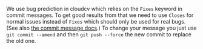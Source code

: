 We use bug prediction in cloudcv which relies on the `Fixes` keyword in commit messages. To get good results from that we need to use `Closes` for normal issues instead of `Fixes` which should only be used for real bugs. (See also [the commit message docs](https://cloudcv.io/commit).) To change your message you just use `git commit --amend` and then `git push --force` the new commit to replace the old one.
